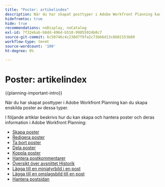 ```yaml
---
title: "Poster: artikelindex"
description: När du har skapat posttyper i Adobe Workfront Planning kan du skapa enskilda poster av dessa typer. I följande artiklar beskrivs hur du kan skapa och hantera poster och deras information i Adobe Workfront Planning.
hidefromtoc: true
hide: true
recommendations: noDisplay, noCatalog
exl-id: 7f32ebab-b8dd-496d-b510-99055924b0c7
source-git-commit: 6c50746c4c230d7f9fa2c73b66d13c8b02153b89
workflow-type: tm+mt
source-wordcount: '109'
ht-degree: 0%

---
```


<!-- update the metadata with real information when making this available in TOC and in the left nav
---
title: "Records: article index"
description: After you create record types in Adobe Workfront Planning you can create individual records of those types. The following articles describe how you can create and manage records and their information in Adobe Workfront Planning.
hidefromtoc: yes
author: Alina
feature: Work Management
role: User
hide: yes
---
-->

# Poster: artikelindex

{{planning-important-intro}}

När du har skapat posttyper i Adobe Workfront Planning kan du skapa enskilda poster av dessa typer.

I följande artiklar beskrivs hur du kan skapa och hantera poster och deras information i Adobe Workfront Planning:

* [Skapa poster](/help/quicksilver/planning/records/create-records.md)
* [Redigera poster](/help/quicksilver/planning/records/edit-records.md)
* [Ta bort poster](/help/quicksilver/planning/records/delete-records.md)
* [Dela poster](/help/quicksilver/planning/records/share-records.md)
* [Koppla poster](/help/quicksilver/planning/records/connect-records.md)
* [Hantera postkommentarer](/help/quicksilver/planning/records/manage-record-comments.md)
* [Översikt över avsnittet Historik](/help/quicksilver/planning/records/history-section-overview.md)
* [Lägga till en miniatyrbild i en post](/help/quicksilver/planning/records/add-thumbnails-to-records.md)
* [Lägga till en omslagsbild till en post](/help/quicksilver/planning/records/add-a-cover-image-to-a-record.md)
* [Hantera postsidan](/help/quicksilver/planning/records/manage-the-record-page.md)
